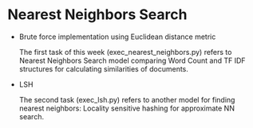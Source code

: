 # Nearest Neighbors Search
- Brute force implementation using Euclidean distance metric
  
  The first task of this week (exec_nearest_neighbors.py) refers to Nearest Neighbors Search model comparing Word Count and TF IDF structures for calculating similarities of documents.
- LSH
  
  The second task (exec_lsh.py) refers to another model for finding nearest neighbors: Locality sensitive hashing for approximate NN search.
